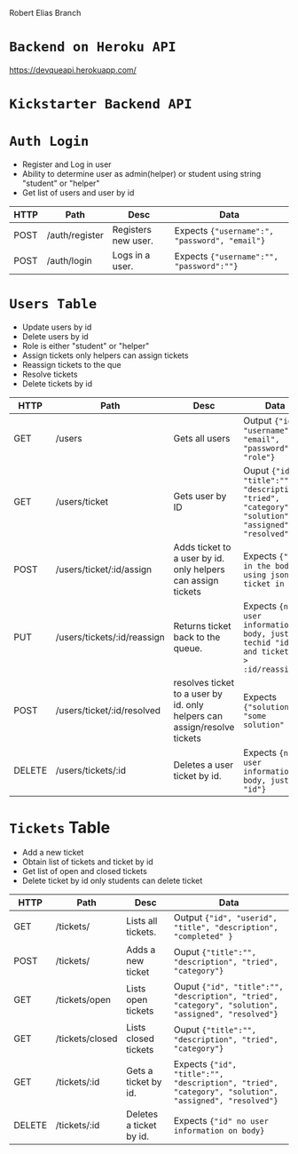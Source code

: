 Robert Elias Branch

# `Backend on Heroku API`
https://devqueapi.herokuapp.com/


# `Kickstarter Backend API` 


# `Auth Login`

- Register and Log in user
- Ability to determine user as admin(helper) or student using string "student" or "helper"
- Get list of users and user by id

| HTTP | Path               | Desc                                   | Data|
|-|-|-|-|
| POST | /auth/register | Registers new user. | Expects `{"username":", "password", "email"}`|
| POST | /auth/login    | Logs in a user.   |  Expects `{"username":"", "password":""}`|

# `Users Table`

- Update users by id
- Delete users by id
- Role is either "student" or "helper"
- Assign tickets only helpers can assign tickets
- Reassign tickets to the que
- Resolve tickets
- Delete tickets by id

| HTTP | Path               | Desc                                   | Data|
|-|-|-|-|
| GET | /users            | Gets all users     |  Output `{"id", "username":"", "email", "password", "role"}`|
| GET | /users/ticket      | Gets user by ID    | Ouput `{"id", "title":"", "description", "tried", "category", "solution", "assigned", "resolved"}`|
| POST| /users/ticket/:id/assign | Adds ticket to a user by id. only helpers can assign tickets  |  Expects `{"id"} in the body using json and ticket in :id`|
| PUT | /users/tickets/:id/reassign    | Returns ticket back to the queue.   |   Expects `{no user information on body, just techid "id" and ticket 7 -> :id/reassign}`|
| POST| /users/ticket/:id/resolved | resolves ticket to a user by id. only helpers can assign/resolve tickets  |  Expects `{"solution": "some solution" }`
| DELETE | /users/tickets/:id | Deletes a user ticket by id.   |  Expects `{no user information on body, just "id"}`|

# `Tickets` Table

- Add a new ticket
- Obtain list of tickets and ticket by id
- Get list of open and closed tickets
- Delete ticket by id only students can delete ticket

| HTTP | Path               | Desc                                   | Data|
|-|-|-|-|
| GET | /tickets/ | Lists all tickets.   |  Output `{"id", "userid", "title", "description", "completed" }`|
| POST | /tickets/      | Adds a new ticket    |Ouput `{"title":"", "description", "tried", "category"}`|
| GET | /tickets/open      | Lists open tickets    |Ouput `{"id", "title":"", "description", "tried", "category", "solution", "assigned", "resolved"}`|
| GET | /tickets/closed      | Lists closed tickets    |Ouput `{"title":"", "description", "tried", "category"}`|
| GET | /tickets/:id    | Gets a ticket by id.   |  Expects `{"id", "title":"", "description", "tried", "category", "solution", "assigned", "resolved"}`|
| DELETE | /tickets/:id | Deletes a ticket by id.   |  Expects `{"id" no user information on body}`|